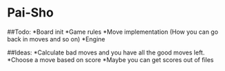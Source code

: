 # Pai-Sho

##Todo:
	*Board init
	*Game rules
	*Move implementation (How you can go back in moves and so on)
	*Engine
	
	
##Ideas:
	*Calculate bad moves and you have all the good moves left.
	*Choose a move based on score
	*Maybe you can get scores out of files
